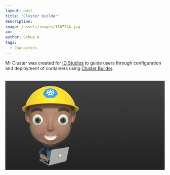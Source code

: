 ```yaml
---
layout: post
title: "Cluster Builder"
description: 
image: /assets/images/180724A.jpg
ao: 
author: Schuy H
tags: 
  - Characters
---
```


Mr Cluster was created for [ID Studios](https://www.idstudios.io/) to guide users through configuration and deployment of containers using [Cluster Builder](https://cluster-builder.idstudios.io/). 

<br />

<img class="post-image" src="/assets/images/180724B.jpeg" alt="Cluster Builder" style="height: auto;">

<!--- 

Optinal front matter: Date: yyyy-mm-dd hh:mm:ss

Image examples: secondary, full width

![Placeholder](/assets/images/171208.jpeg)

![Placeholder](/assets/images/171208.jpeg#full) 

---> 